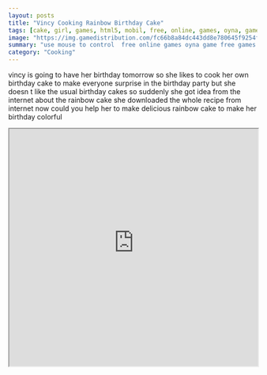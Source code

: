 ```yaml
---
layout: posts
title: "Vincy Cooking Rainbow Birthday Cake"
tags: [cake, girl, games, html5, mobil, free, online, games, oyna, game, free, games, play, play, games]
image: "https://img.gamedistribution.com/fc66b8a84dc443dd8e780645f9254f3b-512x384.jpeg"
summary: "use mouse to control  free online games oyna game free games play play games"
category: "Cooking"
---
```


vincy is going to have her birthday tomorrow so she likes to cook her own birthday cake to make everyone surprise in the birthday party but she doesn t like the usual birthday cakes so suddenly she got idea from the internet about the rainbow cake she downloaded the whole recipe from internet now could you help her to make delicious rainbow cake to make her birthday colorful

<iframe width="100%" height="480px;" src="https://html5.gamedistribution.com/fc66b8a84dc443dd8e780645f9254f3b/"></iframe>